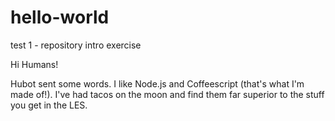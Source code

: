# hello-world
test 1 - repository intro exercise

Hi Humans!

Hubot sent some words. I like Node.js and Coffeescript (that's what I'm made of!).
I've had tacos on the moon and find them far superior to the stuff you get in the LES.
